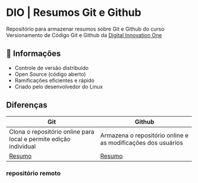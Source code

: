 # DIO | Resumos Git e Github

Repositório para armazenar resumos sobre Git e Github do curso Versionamento de Código Git e Github da [Digital Innovation One](https://www.dio.me/)

## 📄 Informações
- Controle de versão distribuído
- Open Source (código aberto)
- Ramificações eficientes e rápido
- Criado pelo desenvolvedor do Linux

## Diferenças

| Git | Github |
|-----| ------ |
|Clona o repositório online para local e permite edição individual |Armazena o repositório online e as modificações dos usuários |
|[Resumo]() | [Resumo]() |

### repositório remoto